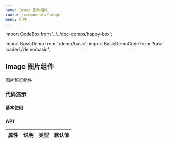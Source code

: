 ```yaml
---
name: Image 图片组件
route: /components/image
menu: 组件
---
```


import CodeBox from '../../doc-comps/happy-box';

import BasicDemo from './demo/basic';
import BasicDemoCode from '!raw-loader!./demo/basic';

## Image 图片组件

图片预览组件

### 代码演示

#### 基本使用

<CodeBox code={BasicDemoCode} title="" desc="">
  <BasicDemo></BasicDemo>
</CodeBox>


### API

| 属性 | 说明 | 类型 | 默认值 |
| ---- | ---- | ---- | ------ |
